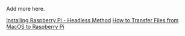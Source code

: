 Add more here.

[Installing Raspberry Pi - Headless Method](Installing%20Raspberry%20Pi%20-%20Headless%20Method.md)
[How to Transfer Files from MacOS to Raspberry Pi](Transfer%20Files%20From%20MACOS%20to%20RasPi.md)
